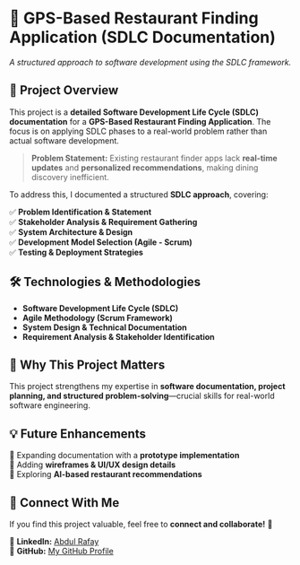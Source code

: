# 📍 GPS-Based Restaurant Finding Application (SDLC Documentation)  
*A structured approach to software development using the SDLC framework.*

## 🌟 Project Overview  
This project is a **detailed Software Development Life Cycle (SDLC) documentation** for a **GPS-Based Restaurant Finding Application**. The focus is on applying SDLC phases to a real-world problem rather than actual software development.  

> **Problem Statement:** Existing restaurant finder apps lack **real-time updates** and **personalized recommendations**, making dining discovery inefficient.  

To address this, I documented a structured **SDLC approach**, covering:  

✅ **Problem Identification & Statement**  
✅ **Stakeholder Analysis & Requirement Gathering**  
✅ **System Architecture & Design**  
✅ **Development Model Selection (Agile - Scrum)**  
✅ **Testing & Deployment Strategies**  

## 🛠 Technologies & Methodologies  
- **Software Development Life Cycle (SDLC)**  
- **Agile Methodology (Scrum Framework)**  
- **System Design & Technical Documentation**  
- **Requirement Analysis & Stakeholder Identification**  

## 🎯 Why This Project Matters  
This project strengthens my expertise in **software documentation, project planning, and structured problem-solving**—crucial skills for real-world software engineering.  

## 💡 Future Enhancements  
🔹 Expanding documentation with a **prototype implementation**  
🔹 Adding **wireframes & UI/UX design details**  
🔹 Exploring **AI-based restaurant recommendations**  

## 🔗 Connect With Me  
If you find this project valuable, feel free to **connect and collaborate!** 🚀  

🔹 **LinkedIn:** [Abdul Rafay](https://www.linkedin.com/in/abdul-rafay19)  
🔹 **GitHub:** [My GitHub Profile](https://github.com/abdul-rafay19) 
